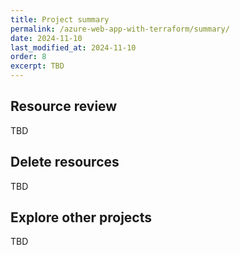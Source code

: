 ```yaml
---
title: Project summary
permalink: /azure-web-app-with-terraform/summary/
date: 2024-11-10
last_modified_at: 2024-11-10
order: 8
excerpt: TBD
---
```


## Resource review

TBD

## Delete resources

TBD

## Explore other projects

TBD
